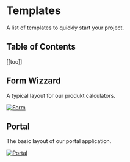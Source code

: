 # Templates

A list of templates to quickly start your project.

<h2>Table of Contents</h2>

[[toc]]

## Form Wizzard

A typical layout for our produkt calculators.

[![Form](/assets/images/form.png)](https://ui-library-examples.vercel.app/form.html)

## Portal

The basic layout of our portal application.

[![Portal](/assets/images/portal.png)](https://ui-library-examples.vercel.app/portal.html)
